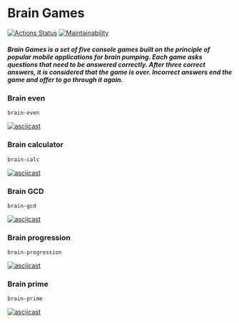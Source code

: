 # Brain Games

[![Actions Status](https://github.com/vl-gush/python-project-49/workflows/hexlet-check/badge.svg)](https://github.com/vl-gush/python-project-49/actions)
[![Maintainability](https://api.codeclimate.com/v1/badges/92d05e7b8f55c08b248d/maintainability)](https://codeclimate.com/github/vl-gush/python-project-49/maintainability)

##### Brain Games is a set of five console games built on the principle of popular mobile applications for brain pumping. Each game asks questions that need to be answered correctly. After three correct answers, it is considered that the game is over. Incorrect answers end the game and offer to go through it again.

### Brain even
```
brain-even
```
[![asciicast](https://asciinema.org/a/vr0gUYM1HWerIPCDFsljgvKhE.png)](https://asciinema.org/a/vr0gUYM1HWerIPCDFsljgvKhE)

### Brain calculator
```
brain-calc
```
[![asciicast](https://asciinema.org/a/6jCivxVyq8FTMKNYhvFFtbSdy.png)](https://asciinema.org/a/6jCivxVyq8FTMKNYhvFFtbSdy)

### Brain GCD
```
brain-gcd
```
[![asciicast](https://asciinema.org/a/Si57cIJaLIsKyV6izSiBUDd03.png)](https://asciinema.org/a/Si57cIJaLIsKyV6izSiBUDd03)

### Brain progression
```
brain-progression
```
[![asciicast](https://asciinema.org/a/7SaqW68vT8DziXDtNgYS0UFou.png)](https://asciinema.org/a/7SaqW68vT8DziXDtNgYS0UFou)

### Brain prime
```
brain-prime
```
[![asciicast](https://asciinema.org/a/cDzJaBzfA6kBmecZj58kVddTF.png)](https://asciinema.org/a/cDzJaBzfA6kBmecZj58kVddTF)